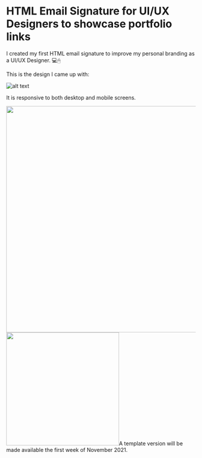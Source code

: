 # HTML Email Signature for UI/UX Designers to showcase portfolio links
I created my first HTML email signature to improve my personal branding as a UI/UX Designer. 💻🖱

This is the design I came up with:

![alt text](https://raw.githubusercontent.com/heysuen/Email-Signature/master/img/email%20signature%20design.png?token=ALFEIEQX3SJ3WWUJTULGFATBP7GN4)

It is responsive to both desktop and mobile screens.

<img src="https://raw.githubusercontent.com/heysuen/Email-Signature/master/img/desktop%20email%20signature.png?token=ALFEIEU3X6BHP3VQ7LKB5FLBP7GVO" width="600"> 
<img src="https://raw.githubusercontent.com/heysuen/Email-Signature/master/img/mobile%20email%20signature.png?token=ALFEIETRHIGG5C3HHTKCMJDBP7GZ6" width="300")

A template version will be made available the first week of November 2021.
